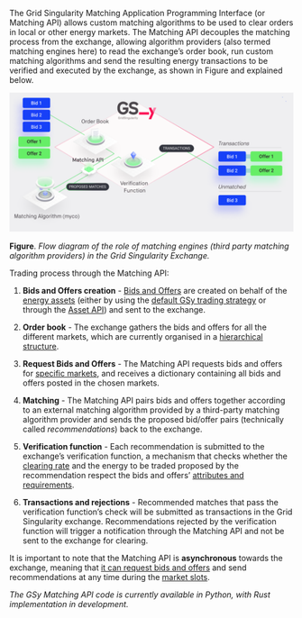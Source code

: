 The Grid Singularity Matching Application Programming Interface (or Matching API) allows custom matching algorithms to be used to clear orders in local or other energy markets. The Matching API decouples the matching process from the exchange, allowing algorithm providers (also termed matching engines here) to read the exchange’s order book, run custom matching algorithms and send the resulting energy transactions to be verified and executed by the exchange, as shown in Figure and explained below.

![alt_text](img/matching_api.png)

**Figure**. *Flow diagram of the role of matching engines (third party matching algorithm providers) in the Grid Singularity Exchange.*

Trading process through the Matching API:

1. **Bids and Offers creation** - [Bids and Offers](trading-agents-and-strategies.md) are created on behalf of the [energy assets](configuration.md) (either by using the [default GSy trading strategy](trading-agents-and-strategies) or through the [Asset API](configure-trading-strategies-walkthrough.md)) and sent to the exchange.

2. **Order book** - The exchange gathers the bids and offers for all the different markets, which are currently organised in a [hierarchical structure](trading-agents-and-strategies.md).

3. **Request Bids and Offers** - The Matching API requests bids and offers for [specific markets](matching-api-commands.md), and receives a dictionary containing all bids and offers posted in the chosen markets.

4. **Matching** - The Matching API pairs bids and offers together according to an external matching algorithm provided by a third-party matching algorithm provider and sends the proposed bid/offer pairs (technically called *recommendations*)  back to the exchange.

5. **Verification function** - Each recommendation is submitted to  the exchange’s verification function, a mechanism that checks whether the [clearing rate](market-types.md#two-sided-pay-as-clear-market) and the energy to be traded proposed by the recommendation respect the bids and offers’ [attributes and requirements](trading-agents-and-strategies.md#bidoffer-attributes-and-requirements-for-trading-preferences-degrees-of-freedom).

6. **Transactions and rejections** - Recommended matches that pass the verification function’s check will be submitted as transactions in the Grid Singularity exchange. Recommendations rejected by the verification function will trigger a notification through the Matching API and not be sent to the exchange for clearing.

It is important to note that the Matching API is **asynchronous** towards the exchange, meaning  that [it can request bids and offers](matching-api-commands.md) and send recommendations at any time during the [market slots]('market-types.md').

_The GSy Matching API code is currently available in Python, with Rust implementation in development._
